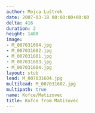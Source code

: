 ```yaml
---
author: Mojca Luštrek
date: 2007-03-18 00:00:00+00:00
delta: 416
duration: 2
height: 1488
image:
- M_007031604.jpg
- M_007031602.jpg
- M_007031601.jpg
- M_007031603.jpg
- M_007031604.jpg
layout: stub
lead: M_007031604.jpg
multilead: M_007031602.jpg
multipath: true
name: Kofce/Matizovec
title: Kofce from Matizovec
---
```

